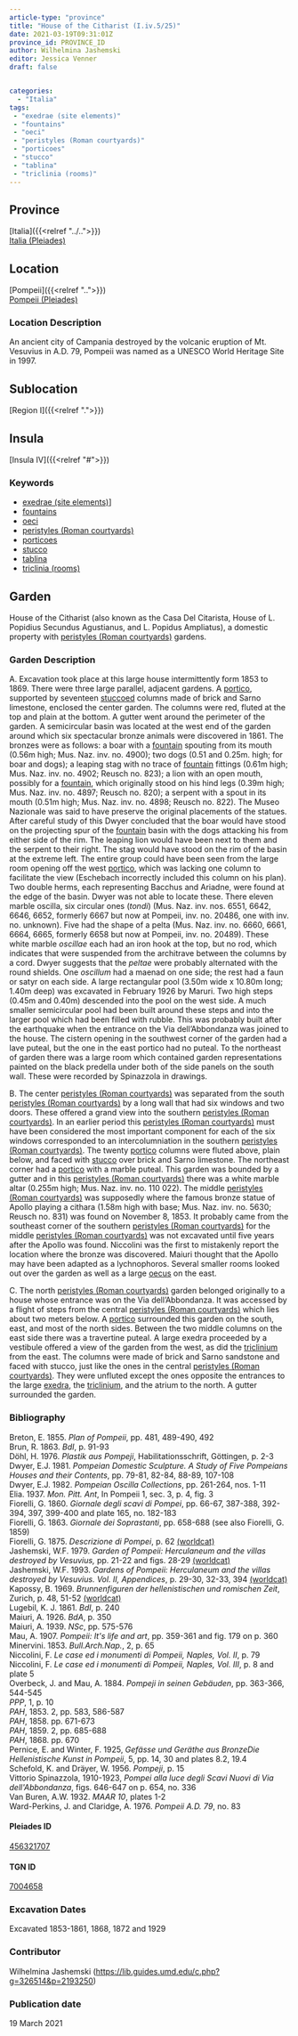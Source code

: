 ```yaml
---
article-type: "province"
title: "House of the Citharist (I.iv.5/25)"
date: 2021-03-19T09:31:01Z
province_id: PROVINCE_ID
author: Wilhelmina Jashemski
editor: Jessica Venner
draft: false


categories:
  - "Italia"
tags:
 - "exedrae (site elements)"
 - "fountains"
 - "oeci"
 - "peristyles (Roman courtyards)"
 - "porticoes"
 - "stucco"
 - "tablina"
 - "triclinia (rooms)"
---
```


## Province
[Italia]({{<relref "../..">}}) \
[Italia (Pleiades)](https://pleiades.stoa.org/places/1052)

## Location
[Pompeii]({{<relref "..">}}) \
[Pompeii (Pleiades)](https://pleiades.stoa.org/places/433032)


### Location Description
An ancient city of Campania destroyed by the volcanic eruption of Mt. Vesuvius in A.D. 79, Pompeii was named as a UNESCO World Heritage Site in 1997.

## Sublocation
[Region I]({{<relref ".">}})
## Insula
[Insula IV]({{<relref "#">}})

### Keywords
- [exedrae (site elements)](http://vocab.getty.edu/page/aat/300081589)]
- [fountains](http://vocab.getty.edu/page/aat/300006179)
- [oeci](http://vocab.getty.edu/page/aat/300080791)
- [peristyles (Roman courtyards)](http://vocab.getty.edu/page/aat/300080971)
- [porticoes](http://vocab.getty.edu/page/aat/300004145)
- [stucco](http://www.getty.edu/vow/AATFullDisplay?find=stucco&logic=AND&note=&english=N&prev_page=1&subjectid=300014966)
- [tablina](http://vocab.getty.edu/page/aat/300004180)
- [triclinia (rooms)](http://vocab.getty.edu/page/aat/300004359)

## Garden
House of the Citharist (also known as the Casa Del Citarista, House of L. Popidius Secundus Agustianus, and L. Popidus Ampliatus), a domestic property with [peristyles (Roman courtyards)](http://vocab.getty.edu/page/aat/300080971) gardens.


### Garden Description
A. Excavation took place at this large house intermittently form 1853 to 1869. There were three large parallel, adjacent gardens. A [portico](http://vocab.getty.edu/page/aat/300004145), supported by seventeen [stuccoed](http://www.getty.edu/vow/AATFullDisplay?find=stucco&logic=AND&note=&english=N&prev_page=1&subjectid=300014966) columns made of brick and Sarno limestone, enclosed the center garden. The columns were red, fluted at the top and plain at the bottom. A gutter went around the perimeter of the garden. A semicircular basin was located at the west end of the garden around which six spectacular bronze animals were discovered in 1861. The bronzes were as follows: a boar with a [fountain](http://vocab.getty.edu/page/aat/300006179) spouting from its mouth (0.56m high; Mus. Naz. inv. no. 4900); two dogs (0.51 and 0.25m. high; for boar and dogs); a leaping stag with no trace of [fountain](http://vocab.getty.edu/page/aat/300006179) fittings (0.61m high; Mus. Naz. inv. no. 4902; Reusch no. 823); a lion with an open mouth, possibly for a [fountain](http://vocab.getty.edu/page/aat/300006179), which originally stood on his hind legs (0.39m high; Mus. Naz. inv. no. 4897; Reusch no. 820); a serpent with a spout in its mouth (0.51m high; Mus. Naz. inv. no. 4898; Reusch no. 822). The Museo Nazionale was said to have preserve the original placements of the statues. After careful study of this Dwyer concluded that the boar would have stood on the projecting spur of the [fountain](http://vocab.getty.edu/page/aat/300006179) basin with the dogs attacking his from either side of the rim.  The leaping lion would have been next to them and the serpent to their right. The stag would have stood on the rim of the basin at the extreme left. The entire group could have been seen from the large room opening off the west [portico](http://vocab.getty.edu/page/aat/300004145), which was lacking one column to facilitate the view (Eschebach incorrectly included this column on his plan). Two double herms, each representing Bacchus and Ariadne, were found at the edge of the basin. Dwyer was not able to locate these. There eleven marble oscilla, six circular ones (*tondi*) (Mus. Naz. inv. nos. 6551, 6642, 6646, 6652, formerly 6667 but now at Pompeii, inv. no. 20486, one with inv. no. unknown). Five had the shape of a pelta (Mus. Naz. inv. no. 6660, 6661, 6664, 6665, formerly 6658 but now at Pompeii, inv. no. 20489). These white marble *oscillae* each had an iron hook at the top, but no rod, which indicates that were suspended from the architrave between the columns by a cord. Dwyer suggests that the *peltae* were probably alternated with the round shields. One *oscillum* had a maenad on one side; the rest had a faun or satyr on each side. A large rectangular pool (3.50m wide x 10.80m long; 1.40m deep) was excavated in February 1926 by Maruri. Two high steps (0.45m and 0.40m) descended into the pool on the west side. A much smaller semicircular pool had been built around these steps and into the larger pool which had been filled with rubble. This was probably built after the earthquake when the entrance on the Via dell’Abbondanza was joined to the house. The cistern opening in the southwest corner of the garden had a lave puteal, but the one in the east portico had no puteal. To the northeast of garden there was a large room which contained garden representations painted on the black predella under both of the side panels on the south wall. These were recorded by Spinazzola in drawings.  

B. The center [peristyles (Roman courtyards)](http://vocab.getty.edu/page/aat/300080971) was separated from the south [peristyles (Roman courtyards)](http://vocab.getty.edu/page/aat/300080971) by a long wall that had six windows and two doors. These offered a grand view into the southern [peristyles (Roman courtyards)](http://vocab.getty.edu/page/aat/300080971). In an earlier period this [peristyles (Roman courtyards)](http://vocab.getty.edu/page/aat/300080971) must have been considered the most important component for each of the six windows corresponded to an intercolumniation in the southern [peristyles (Roman courtyards)](http://vocab.getty.edu/page/aat/300080971). The twenty [portico](http://vocab.getty.edu/page/aat/300004145) columns were fluted above, plain below, and faced with [stucco](http://www.getty.edu/vow/AATFullDisplay?find=stucco&logic=AND&note=&english=N&prev_page=1&subjectid=300014966) over brick and Sarno limestone. The northeast corner had a [portico](http://vocab.getty.edu/page/aat/300004145) with a marble puteal. This garden was bounded by a gutter and in this [peristyles (Roman courtyards)](http://vocab.getty.edu/page/aat/300080971) there was a white marble altar (0.255m high; Mus. Naz. inv. no. 110 022). The middle [peristyles (Roman courtyards)](http://vocab.getty.edu/page/aat/300080971) was supposedly where the famous bronze statue of Apollo playing a cithara (1.58m high with base; Mus. Naz. inv. no. 5630; Reusch no. 831) was found on November 8, 1853. It probably came from the southeast corner of the southern [peristyles (Roman courtyards)](http://vocab.getty.edu/page/aat/300080971) for the middle [peristyles (Roman courtyards)](http://vocab.getty.edu/page/aat/300080971) was not excavated until five years after the Apollo was found. Niccolini was the first to mistakenly report the location where the bronze was discovered. Maiuri thought that the Apollo may have been adapted as a lychnophoros. Several smaller rooms looked out over the garden as well as a large [oecus](http://vocab.getty.edu/page/aat/300080791) on the east.  

C. The north [peristyles (Roman courtyards)](http://vocab.getty.edu/page/aat/300080971) garden belonged originally to a house whose entrance was on the Via dell’Abbondanza. It was accessed by a flight of steps from the central [peristyles (Roman courtyards)](http://vocab.getty.edu/page/aat/300080971) which lies about two meters below. A [portico](http://vocab.getty.edu/page/aat/300004145) surrounded this garden on the south, east, and most of the north sides. Between the two middle columns on the east side there was a travertine puteal. A large exedra proceeded by a vestibule offered a view of the garden from the west, as did the [triclinium](http://vocab.getty.edu/page/aat/300004359) from the east. The columns were made of brick and Sarno sandstone and faced with stucco, just like the ones in the central [peristyles (Roman courtyards)](http://vocab.getty.edu/page/aat/300080971). They were unfluted except the ones opposite the entrances to the large [exedra](http://vocab.getty.edu/page/aat/300081589), the [triclinium](http://vocab.getty.edu/page/aat/300004359), and the atrium to the north. A gutter surrounded the garden.  

<!--### Images

{{<figure src="content/province/italia/pompeii/region_i/images/Fig.9_I.iv.5,25_20.4.66.jpg" alt="Fig. 1: Plan of Pompeii with Region I highlighted, plan in Jashemski, Gardens, p.21." title="Fig. 1: Plan of Pompeii with Region I highlighted, plan in Jashemski, Gardens, p.21 (Rights Statement).">}}

{{<figure src="content/province/italia/pompeii/region_i/images/I.iv.5_64.25.57.jpg" alt="Fig. 2: Plan of Region I, insula iv, plan in Jashemski, *Gardens*, plan 7, p. 29; Fiorelli, *Scavi*, pl. 12; Niccolini, *Case*, vol.3, “*Topografia*,” pl.8." title="Fig. 2: Plan of Region I, insula iv, plan in Jashemski, *Gardens*, plan 7, p. 29; Fiorelli, *Scavi*, pl. 12; Niccolini, *Case*, vol.3, “*Topografia*,” pl.8 (Rights Statement).">}}-->


### Bibliography

Breton, E. 1855. *Plan of Pompeii*, pp. 481, 489-490, 492  
Brun, R. 1863. *BdI*, p. 91-93  
Döhl, H. 1976. *Plastik aus Pompeji*, Habilitationsschrift, Göttingen, p. 2-3   
Dwyer, E.J. 1981. *Pompeian Domestic Sculpture. A Study of Five Pompeians Houses and their Contents*, pp. 79-81, 82-84, 88-89, 107-108  
Dwyer, E.J. 1982. *Pompeian Oscilla Collections*, pp. 261-264, nos. 1-11  
Elia. 1937. *Mon. Pitt. Ant*, In Pompeii 1, sec. 3, p. 4, fig. 3  
Fiorelli, G. 1860. *Giornale degli scavi di Pompei*, pp. 66-67, 387-388, 392-394, 397, 399-400 and plate 165, no. 182-183  
Fiorelli, G. 1863. *Giornale dei Soprastanti*, pp. 658-688 (see also Fiorelli, G. 1859)  
Fiorelli, G. 1875. *Descrizione di Pompei*, p. 62 [(worldcat)](https://www.worldcat.org/title/descrizione-di-pompei/oclc/9528380)    
Jashemski, W.F. 1979. *Garden of Pompeii: Herculaneum and the villas destroyed by Vesuvius,* pp. 21-22 and figs. 28-29 [(worldcat)](https://www.worldcat.org/title/gardens-of-pompeii-1/oclc/312003872&referer=brief_results)  
Jashemski, W.F. 1993. *Gardens of Pompeii: Herculaneum and the villas destroyed by Vesuvius. Vol. II, Appendices*, p. 29-30, 32-33, 394 [(worldcat)](https://www.worldcat.org/title/gardens-of-pompeii-herculaneum-and-the-villas-destroyed-by-vesuvius-volume-2-appendices/oclc/222353569)  
Kapossy, B. 1969. *Brunnenfiguren der hellenistischen und romischen Zeit*, Zurich, p. 48, 51-52   [(worldcat)](https://www.worldcat.org/title/brunnenfiguren-der-hellenistischen-und-romischen-zeit/oclc/804937054?referer=di&ht=edition)   
Lugebil, K. J. 1861. *BdI*, p. 240   
Maiuri, A. 1926. *BdA*, p. 350  
Maiuri, A. 1939. *NSc*, pp. 575-576  
Mau, A. 1907. *Pompeii: It's life and art*, pp. 359-361 and fig. 179 on p. 360  
Minervini. 1853. *Bull.Arch.Nap.*, 2, p. 65  
Niccolini, F. *Le case ed i monumenti di Pompeii, Naples, Vol. II*, p. 79  
Niccolini, F. *Le case ed i monumenti di Pompeii, Naples, Vol. III*, p. 8 and plate 5  
Overbeck, J. and Mau, A. 1884. *Pompeji in seinen Gebäuden*, pp. 363-366, 544-545  
*PPP*, 1, p. 10  
*PAH*, 1853. 2, pp. 583, 586-587  
*PAH*, 1858. pp. 671-673  
*PAH*, 1859. 2, pp. 685-688  
*PAH*, 1868. pp. 670  
Pernice, E. and Winter, F. 1925, *Gefässe und Geräthe aus BronzeDie Hellenistische Kunst in Pompeii*, 5, pp. 14, 30 and plates 8.2, 19.4  
Schefold, K. and Dräyer, W. 1956. *Pompeji*, p. 15  
Vittorio Spinazzola, 1910-1923, *Pompei alla luce degli Scavi Nuovi di Via dell'Abbondanza*, figs. 646-647 on p. 654, no. 336  
Van Buren, A.W. 1932. *MAAR 10*, plates 1-2  
Ward-Perkins, J. and Claridge, A. 1976. *Pompeii A.D. 79*, no. 83  


<!--#### Periodo ID-->

<!-- [PERIODO_ID](https://pleiades.stoa.org/places/PLEIADES_ID) -->

#### Pleiades ID
[456321707](https://pleiades.stoa.org/places/456321707)

#### TGN ID
[7004658](http://vocab.getty.edu/page/tgn/7004658)

###  Excavation Dates
Excavated 1853-1861, 1868, 1872 and 1929


### Contributor
Wilhelmina Jashemski (https://lib.guides.umd.edu/c.php?g=326514&p=2193250)


### Publication date
19 March 2021
<!-- Format: dd MONTH_NAME yyyy -->

<!-- DATE -->